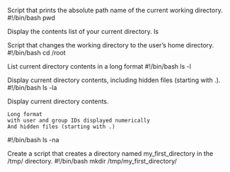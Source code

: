 Script that prints the absolute path name of the current working directory.
#!/bin/bash
pwd

Display the contents list of your current directory.
ls

Script that changes the working directory to the user’s home directory.
#!/bin/bash                                                                     cd /root

List current directory contents in a long format
#!/bin/bash
ls -l

Display current directory contents, including hidden files (starting with .).
#!/bin/bash
ls -la

Display current directory contents.

    Long format
    with user and group IDs displayed numerically
    And hidden files (starting with .)

#!/bin/bash
ls -na

Create a script that creates a directory named my_first_directory in the /tmp/ directory.
#!/bin/bash
mkdir /tmp/my_first_directory/


